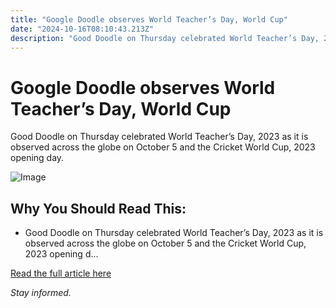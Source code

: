 ```yaml
---
title: "Google Doodle observes World Teacher’s Day, World Cup"
date: "2024-10-16T08:10:43.213Z"
description: "Good Doodle on Thursday celebrated World Teacher’s Day, 2023 as it is observed across the globe on October 5 and the Cricket World Cup, 2023 opening day."
---
```


# Google Doodle observes World Teacher’s Day, World Cup

Good Doodle on Thursday celebrated World Teacher’s Day, 2023 as it is observed across the globe on October 5 and the Cricket World Cup, 2023 opening day.

![Image](https://th-i.thgim.com/public/incoming/gx6rjq/article67382947.ece/alternates/LANDSCAPE_1200/doodle.JPG)

## Why You Should Read This:

- Good Doodle on Thursday celebrated World Teacher’s Day, 2023 as it is observed across the globe on October 5 and the Cricket World Cup, 2023 opening d...

[Read the full article here](https://www.thehindu.com/news/national/google-doodle-observes-world-teachers-day-world-cup/article67382948.ece)

*Stay informed.*
